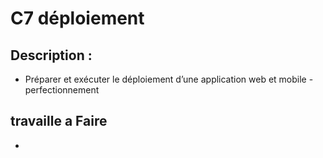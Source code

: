 # C7 déploiement 
## 	Description :
 -  Préparer et exécuter le déploiement d’une application web et mobile - perfectionnement


## travaille a Faire 
- 

